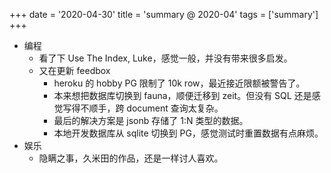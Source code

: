+++
date = '2020-04-30'
title = 'summary @ 2020-04'
tags = ['summary']
+++

- 编程
    - 看了下 Use The Index, Luke，感觉一般，并没有带来很多启发。
    - 又在更新 feedbox
        - heroku 的 hobby PG 限制了 10k row，最近接近限额被警告了。
        - 本来想把数据库切换到 fauna，顺便迁移到 zeit。但没有 SQL 还是感觉写得不顺手，跨 document 查询太复杂。
        - 最后的解决方案是 jsonb 存储了 1:N 类型的数据。
        - 本地开发数据库从 sqlite 切换到 PG，感觉测试时重置数据有点麻烦。
- 娱乐
    - 隐瞒之事，久米田的作品，还是一样讨人喜欢。
